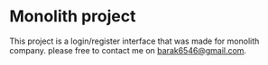 # Monolith project
This project is a login/register interface that was made for monolith company.
please free to contact me on barak6546@gmail.com.
